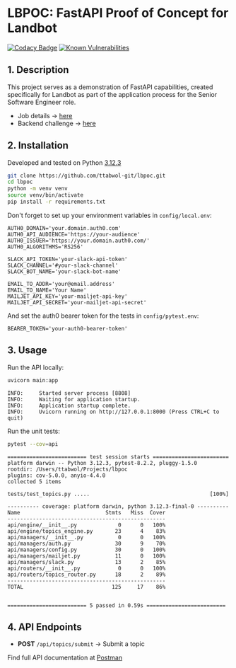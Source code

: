 # LBPOC: FastAPI Proof of Concept for Landbot
[![Codacy Badge](https://app.codacy.com/project/badge/Grade/67108534cd784c1bb5c7d47af9bf2adf)](https://app.codacy.com/gh/ttabwol-git/lbpoc/dashboard?utm_source=gh&utm_medium=referral&utm_content=&utm_campaign=Badge_grade)
[![Known Vulnerabilities](https://snyk.io/test/github/ttabwol-git/lbpoc/badge.svg)](https://snyk.io/test/github/ttabwol-git/lbpoc)

## 1. Description
This project serves as a demonstration of FastAPI capabilities, created specifically for Landbot as part of the application process for the Senior Software Engineer role.
- Job details → [here](https://jobs.landbot.io/o/senior-software-engineer-2)
- Backend challenge → [here](https://github.com/hello-umi/backend-challenge)

## 2. Installation
Developed and tested on Python [3.12.3](https://www.python.org/downloads/release/python-3123/)
```bash
git clone https://github.com/ttabwol-git/lbpoc.git
cd lbpoc
python -m venv venv
source venv/bin/activate
pip install -r requirements.txt
```
Don't forget to set up your environment variables in `config/local.env`:
```
AUTH0_DOMAIN='your.domain.auth0.com'
AUTH0_API_AUDIENCE='https://your-audience'
AUTH0_ISSUER='https://your.domain.auth0.com/'
AUTH0_ALGORITHMS='RS256'

SLACK_API_TOKEN='your-slack-api-token'
SLACK_CHANNEL='#your-slack-channel'
SLACK_BOT_NAME='your-slack-bot-name'

EMAIL_TO_ADDR='your@email.address'
EMAIL_TO_NAME='Your Name'
MAILJET_API_KEY='your-mailjet-api-key'
MAILJET_API_SECRET='your-mailjet-api-secret'
```
And set the auth0 bearer token for the tests in `config/pytest.env`:
```
BEARER_TOKEN='your-auth0-bearer-token'
```

## 3. Usage
Run the API locally:
```bash
uvicorn main:app
```
```
INFO:     Started server process [8808]
INFO:     Waiting for application startup.
INFO:     Application startup complete.
INFO:     Uvicorn running on http://127.0.0.1:8000 (Press CTRL+C to quit)
```

Run the unit tests:
```bash
pytest --cov=api
```
```
========================= test session starts ========================
platform darwin -- Python 3.12.3, pytest-8.2.2, pluggy-1.5.0
rootdir: /Users/ttabwol/Projects/lbpoc
plugins: cov-5.0.0, anyio-4.4.0
collected 5 items

tests/test_topics.py .....                                      [100%]

---------- coverage: platform darwin, python 3.12.3-final-0 ----------
Name                           Stmts   Miss  Cover
--------------------------------------------------
api/engine/__init__.py             0      0   100%
api/engine/topics_engine.py       23      4    83%
api/managers/__init__.py           0      0   100%
api/managers/auth.py              30      9    70%
api/managers/config.py            30      0   100%
api/managers/mailjet.py           11      0   100%
api/managers/slack.py             13      2    85%
api/routers/__init__.py            0      0   100%
api/routers/topics_router.py      18      2    89%
--------------------------------------------------
TOTAL                            125     17    86%


========================= 5 passed in 0.59s =========================
```

## 4. API Endpoints
- **POST** `/api/topics/submit` → Submit a topic

Find full API documentation at [Postman](https://documenter.getpostman.com/view/36001241/2sA3QzZTez)
